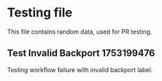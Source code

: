 # Testing file

This file contains random data, used for PR testing.


## Test Invalid Backport 1753199476

Testing workflow failure with invalid backport label.
